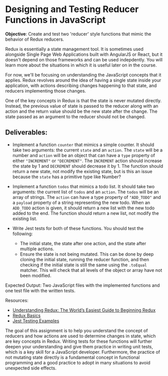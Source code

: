 # Designing and Testing Reducer Functions in JavaScript

**Objective**: Create and test two 'reducer' style functions that mimic the behavior of Redux reducers.

Redux is essentially a state management tool. It is sometimes used alongside Single Page Web Applications built with AngularJS or React, but it doesn't depend on those frameworks and can be used indepdently. You will learn more about the situations in which it is useful later on in the course. 

For now, we'll be focusing on understanding the JavaScript concepts that it applies. Redux revolves around the idea of having a single state inside your application, with actions describing changes happening to that state, and reducers implementing those changes.

One of the key concepts in Redux is that the state is never mutated directly. Instead, the previous value of state is passed to the reducer along with an action and the return value should be the new state after the change. The state passed as an argument to the reducer should not be changed.

## Deliverables:

- Implement a function `counter` that mimics a simple counter. It should take two arguments: the current `state` and an `action`. The `state` will be a number and `action` will be an object that can have a `type` property of either `"INCREMENT"` or `"DECREMENT"`. The `INCREMENT` action should increase the state by 1 and `DECREMENT` should decrease it by 1. The function should return a new state, not modify the existing state, but is this an issue because the `state` has a primitive type like Number?

- Implement a function `todos` that mimics a todo list. It should take two arguments: the current list of `todos` and an `action`. The `todos` will be an array of strings. The `action` can have a type property of `"ADD_TODO"` and a `payload` property of a string representing the new todo. When an `ADD_TODO` action is given, it should return a new list with the new todo added to the end. The function should return a new list, not modify the existing list.

- Write Jest tests for both of these functions. You should test the following:
  - The initial state, the state after one action, and the state after multiple actions.
  - Ensure the state is not being mutated. This can be done by deep cloning the initial state, running the reducer function, and then checking if the initial state is still the same using the `.toEqual` matcher. This will check that all levels of the object or array have not been modified.

Expected Output: Two JavaScript files with the implemented functions and one test file with the written tests.

Resources:

- [Understanding Redux: The World’s Easiest Guide to Beginning Redux](https://medium.freecodecamp.org/understanding-redux-the-worlds-easiest-guide-to-beginning-redux-c695f45546f6)
- [Redux Basics](https://redux.js.org/basics/basic-tutorial)
- [Jest Testing Examples](https://jestjs.io/docs/getting-started)

The goal of this assignment is to help you understand the concept of reducers and how actions are used to determine changes in state, which are key concepts in Redux. Writing tests for these functions will further deepen your understanding and give them practice in writing unit tests, which is a key skill for a JavaScript developer. Furthermore, the practice of not mutating state directly is a fundamental concept in functional programming and a good practice to adopt in many situations to avoid unexpected side effects.